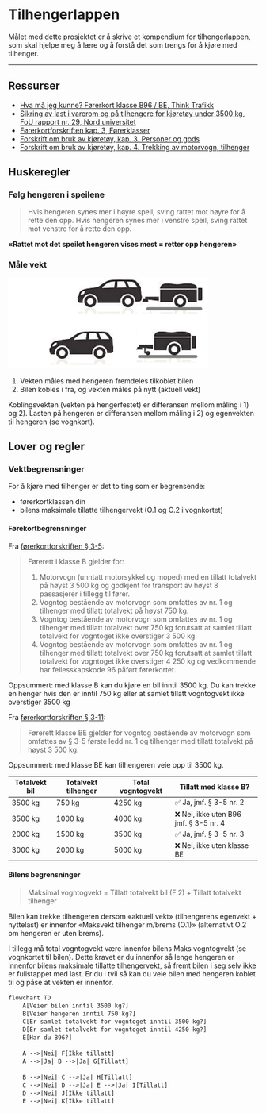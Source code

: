 Tilhengerlappen
==

Målet med dette prosjektet er å skrive et kompendium for tilhengerlappen,
som skal hjelpe meg å lære og å forstå det som trengs for å kjøre med tilhenger.

-------------

## Ressurser

- [Hva må jeg kunne? Førerkort klasse B96 / BE, Think Trafikk](https://www.thinktrafikk.no/wp-content/uploads/2021/11/Opplaring-klasse-BE.pdf)
- [Sikring av last i varerom og på tilhengere for kjøretøy under 3500 kg, FoU rapport nr. 29, Nord universitet](https://nordopen.nord.no/nord-xmlui/bitstream/handle/11250/2503971/FoURapport292018.pdf?sequence=1&isAllowed=y)
- [Førerkortforskriften kap. 3, Førerklasser](https://lovdata.no/dokument/SF/forskrift/2004-01-19-298/KAPITTEL_3#KAPITTEL_3)
- [Forskrift om bruk av kjøretøy, kap. 3. Personer og gods](https://lovdata.no/dokument/SF/forskrift/1990-01-25-92/KAPITTEL_4#KAPITTEL_4)
- [Forskrift om bruk av kjøretøy, kap. 4. Trekking av motorvogn, tilhenger](https://lovdata.no/dokument/SF/forskrift/1990-01-25-92/KAPITTEL_5#KAPITTEL_5)

## Huskeregler

### Følg hengeren i speilene

> Hvis hengeren synes mer i høyre speil, sving rattet mot høyre for å rette den opp.
> Hvis hengeren synes mer i venstre speil, sving rattet mot venstre for å rette den opp.

__«Rattet mot det speilet hengeren vises mest = retter opp hengeren»__

### Måle vekt

![vektmåling][vekt]

1. Vekten måles med hengeren fremdeles tilkoblet bilen
2. Bilen kobles i fra, og vekten måles på nytt (aktuell vekt)

Koblingsvekten (vekten på hengerfestet) er differansen mellom måling i 1) og 2).
Lasten på hengeren er differansen mellom måling i 2) og egenvekten til hengeren (se vognkort).


## Lover og regler

### Vektbegrensninger

For å kjøre med tilhenger er det to ting som er begrensende:
- førerkortklassen din
- bilens maksimale tillatte tilhengervekt (O.1 og O.2 i vognkortet)

#### Førekortbegrensninger

Fra [førerkortforskriften § 3-5](https://lovdata.no/forskrift/2004-01-19-298/§3-5):

> Førerett i klasse B gjelder for:
> 1.	Motorvogn (unntatt motorsykkel og moped) med en tillatt totalvekt på høyst 3 500 kg og godkjent for transport av høyst 8 passasjerer i tillegg til fører.
> 2.	Vogntog bestående av motorvogn som omfattes av nr. 1 og tilhenger med tillatt totalvekt på høyst 750 kg.
> 3.	Vogntog bestående av motorvogn som omfattes av nr. 1 og tilhenger med tillatt totalvekt over 750 kg forutsatt at samlet tillatt totalvekt for vogntoget ikke overstiger 3 500 kg.
> 4.	Vogntog bestående av motorvogn som omfattes av nr. 1 og tilhenger med tillatt totalvekt over 750 kg forutsatt at samlet tillatt totalvekt for vogntoget ikke overstiger 4 250 kg og vedkommende har fellesskapskode 96 påført førerkortet.

Oppsummert:
med klasse B kan du kjøre en bil inntil 3500 kg.
Du kan trekke en henger hvis den er inntil 750 kg eller at samlet tillatt vogntogvekt ikke overstiger 3500 kg

Fra [førerkortforskriften § 3-11](https://lovdata.no/forskrift/2004-01-19-298/§3-11):

> Førerett klasse BE gjelder for vogntog bestående av motorvogn som omfattes av § 3-5 første ledd nr. 1 og tilhenger med tillatt totalvekt på høyst 3 500 kg.

Oppsummert: med klasse BE kan tilhengeren veie opp til 3500 kg. 

| Totalvekt bil | Totalvekt tilhenger | Total vogntogvekt | Tillatt med klasse B?                 |
|---------------|---------------------|-------------------|---------------------------------------|
| 3500 kg       | 750 kg              | 4250 kg           | ✅ Ja, jmf. § 3-5 nr. 2                |
| 3500 kg       | 1000 kg             | 4000 kg           | ❌ Nei, ikke uten B96 jmf. § 3-5 nr. 4 |
| 2000 kg       | 1500 kg             | 3500 kg           | ✅ Ja, jmf. § 3-5 nr. 3                |
| 3000 kg       | 2000 kg             | 5000 kg           | ❌ Nei, ikke uten klasse BE            |

#### Bilens begrensninger

> Maksimal vogntogvekt = Tillatt totalvekt bil (F.2) + Tillatt totalvekt tilhenger

Bilen kan trekke tilhengeren dersom «aktuell vekt» (tilhengerens egenvekt + nyttelast) er innenfor 
«Maksvekt tilhenger m/brems (O.1)» (alternativt O.2 om hengeren er uten brems). 

I tillegg må total vogntogvekt være innenfor bilens Maks vogntogvekt (se vognkortet til bilen).
Dette kravet er du innenfor så lenge hengeren er innenfor bilens maksimale tillatte tilhengervekt, så 
fremt bilen i seg selv ikke er fullstappet med last. 
Er du i tvil så kan du veie bilen med hengeren koblet til og påse at vekten er innenfor.

```mermaid
flowchart TD
    A[Veier bilen inntil 3500 kg?]
    B[Veier hengeren inntil 750 kg?]
    C[Er samlet totalvekt for vogntoget inntil 3500 kg?]
    D[Er samlet totalvekt for vogntoget inntil 4250 kg?]
    E[Har du B96?]

    A -->|Nei| F[Ikke tillatt]
    A -->|Ja| B -->|Ja| G[Tillatt]

    B -->|Nei| C -->|Ja| H[Tillatt]
    C -->|Nei| D -->|Ja| E -->|Ja| I[Tillatt]
    D -->|Nei| J[Ikke tillatt]
    E -->|Nei| K[Ikke tillatt]
```



[vekt]: img/vekt.png "Vektmåling av tilhenger"